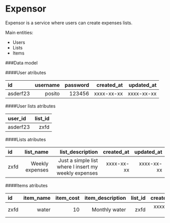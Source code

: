 # Expensor

Expensor is a service where users can create expenses lists. 

Main entities:

- Users
- Lists
- Items

###Data model

####User atributes

| id       | username     | password | created_at | updated_at |
| :------------- | -----------: | -----------: | -----------: |-----------: |
|  asderf23 |  posito    | 123456  | xxxx-xx-xx | xxxx-xx-xx

####User lists atributes

| user_id      | list_id     |
| :------------- | -----------: |
|  asderf23 |  zxfd    |


####Lists atributes

| id       | list_name     | list_description | created_at | updated_at |
| :------------- | -----------: | -----------: |-----------: | -----------: |
|  zxfd | Weekly expenses  | Just a simple list where I insert my weekly expenses | xxxx-xx-xx | xxxx-xx-xx

####Items atributes

| id       | item_name     | item_cost | item_description | list_id | created_at | updated_at |
| :------------- | -----------: | -----------: | -----------: |-----------: | -----------: | -----------: |
|  zxfd | water   | 10    | Monthly water | zxfd | xxxx-xx-xx | xxxx-xx-xx